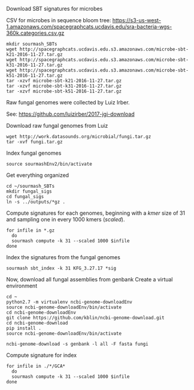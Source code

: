 
Download SBT signatures for microbes

CSV for microbes in sequence bloom tree: https://s3-us-west-1.amazonaws.com/spacegraphcats.ucdavis.edu/sra-bacteria-wgs-360k.categories.csv.gz
```
mkdir sourmash_SBTs
wget http://spacegraphcats.ucdavis.edu.s3.amazonaws.com/microbe-sbt-k21-2016-11-27.tar.gz
wget http://spacegraphcats.ucdavis.edu.s3.amazonaws.com/microbe-sbt-k31-2016-11-27.tar.gz
wget http://spacegraphcats.ucdavis.edu.s3.amazonaws.com/microbe-sbt-k51-2016-11-27.tar.gz
tar -xzvf microbe-sbt-k21-2016-11-27.tar.gz
tar -xzvf microbe-sbt-k31-2016-11-27.tar.gz
tar -xzvf microbe-sbt-k51-2016-11-27.tar.gz
```

Raw fungal genomes were collected by Luiz Irber. 

See: https://github.com/luizirber/2017-jgi-download

Download raw fungal genomes from Luiz
```
wget http://work.datasounds.org/microbial/fungi.tar.gz
tar -xvf fungi.tar.gz
```

Index fungal genomes
```
source sourmashEnv2/bin/activate
```
Get everything organized
```
cd ~/sourmash_SBTs
mkdir fungal_sigs
cd fungal_sigs
ln -s ../outputs/*gz .
```
Compute signatures for each genomes, beginning with a *kmer* size of 31 and sampling one in every 1000 kmers (*scaled*).
```
for infile in *.gz
  do
  sourmash compute -k 31 --scaled 1000 $infile
done
```
Index the signatures from the fungal genomes
```
sourmash sbt_index -k 31 KFG_3.27.17 *sig
```

Now, download all fungal assemblies from genbank
Create a virtual environment
```
cd ~
python2.7 -m virtualenv ncbi-genome-downloadEnv
source ncbi-genome-downloadEnv/bin/activate
cd ncbi-genome-downloadEnv
git clone https://github.com/kblin/ncbi-genome-download.git
cd ncbi-genome-download
pip install .
source ncbi-genome-downloadEnv/bin/activate
```

```
ncbi-genome-download -s genbank -l all -F fasta fungi
```
Compute signature for index
```
for infile in ./*/GCA*
  do
  sourmash compute -k 31 --scaled 1000 $infile
done
```


